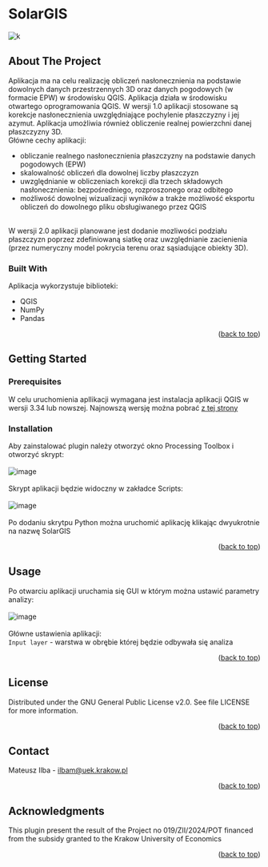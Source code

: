 <a name="readme-top"></a>
# SolarGIS

![k](https://github.com/MateuszIlba/SolarGIS/assets/50248287/d9d6daaa-2d57-4d85-86fd-9b65845d82c4)

## About The Project

Aplikacja ma na celu realizację obliczeń nasłonecznienia na podstawie dowolnych danych przestrzennych 3D oraz danych pogodowych (w formacie EPW) w środowisku QGIS. Aplikacja działa w środowisku otwartego oprogramowania QGIS. W wersji 1.0 aplikacji stosowane są korekcje nasłonecznienia uwzględniające pochylenie płaszczyzny i jej azymut. Aplikacja umożliwia również obliczenie realnej powierzchni danej płaszczyzny 3D. <br>
Główne cechy aplikacji:<br>
<ul>
  <li>obliczanie realnego nasłonecznienia płaszczyzny na podstawie danych pogodowych (EPW)</li>
  <li>skalowalność obliczeń dla dowolnej liczby płaszczyzn</li>
  <li>uwzględnianie w obliczeniach korekcji dla trzech składowych nasłonecznienia: bezpośredniego, rozproszonego oraz odbitego</li>
  <li>możliwość dowolnej wizualizacji wyników a trakże możliwość eksportu obliczeń do dowolnego pliku obsługiwanego przez QGIS</li>
</ul><br>
W wersji 2.0 aplikacji planowane jest dodanie mozliwości podziału płaszczyzn poprzez zdefiniowaną siatkę oraz uwzględnianie zacienienia (przez numeryczny model pokrycia terenu oraz sąsiadujące obiekty 3D).

### Built With

Aplikacja wykorzystuje biblioteki: 
<ul>
<li>QGIS</li>
<li>NumPy</li>
<li>Pandas</li>
</ul>
<p align="right">(<a href="#readme-top">back to top</a>)</p>

## Getting Started
### Prerequisites

W celu uruchomienia apllikacji wymagana jest instalacja aplikacji QGIS w wersji 3.34 lub nowszej. Najnowszą wersję można pobrać <a href="https://qgis.org/en/site/forusers/download.html">z tej strony</a>

### Installation

Aby zainstalować plugin należy otworzyć okno Processing Toolbox i otworzyć skrypt:<br><br>
![image](https://github.com/MateuszIlba/SolarGIS/assets/50248287/ea75490a-5680-4c1b-901a-20a9de189bec)<br><br>
Skrypt aplikacji będzie widoczny w zakładce Scripts:<br><br>
![image](https://github.com/MateuszIlba/SolarGIS/assets/50248287/8dfe83c6-0e0f-42d2-bc25-a99125849560)<br><br>
Po dodaniu skrytpu Python można uruchomić aplikację klikając dwyukrotnie na nazwę SolarGIS
<p align="right">(<a href="#readme-top">back to top</a>)</p>

## Usage

Po otwarciu aplikacji uruchamia się GUI w którym można ustawić parametry analizy:<br><br>
![image](https://github.com/MateuszIlba/SolarGIS/assets/50248287/6abd2d56-1498-4245-90d5-5f45b2aa501d)<br><br>
Główne ustawienia aplikacji:<br>
 `Input layer` - warstwa w obrębie której będzie odbywała się analiza 



<p align="right">(<a href="#readme-top">back to top</a>)</p>

## License
Distributed under the GNU General Public License v2.0. See file LICENSE for more information.
<p align="right">(<a href="#readme-top">back to top</a>)</p>

## Contact
Mateusz Ilba - ilbam@uek.krakow.pl
<p align="right">(<a href="#readme-top">back to top</a>)</p>

## Acknowledgments
This plugin present the result of the Project no 019/ZII/2024/POT financed from the subsidy granted to the Krakow University of
Economics
<p align="right">(<a href="#readme-top">back to top</a>)</p>

